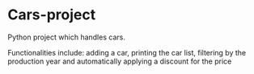 # Cars-project
Python project which handles cars.
<p> Functionalities include: adding a car, printing the car list, filtering by the production year and automatically applying a discount for the price </p>

